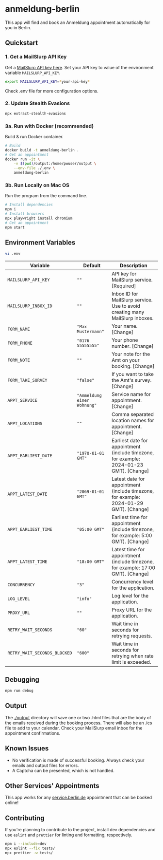 # anmeldung-berlin

This app will find and book an Anmeldung appointment automatically for you in Berlin.

## Quickstart

### 1. Get a MailSlurp API Key

Get a [MailSlurp API key here](https://app.mailslurp.com/sign-up/). Set your API key to value of the environment variable `MAILSLURP_API_KEY`.

```bash
export MAILSLURP_API_KEY=*your-api-key*
```

Check .env file for more configuration options.

### 2. Update Stealth Evasions

```bash
npx extract-stealth-evasions
```

### 3a. Run with Docker (recommended)

Build & run Docker container.

```bash
# Build
docker build -t anmeldung-berlin .
# Get an appointment
docker run -it \
    -v $(pwd)/output:/home/pwuser/output \
    --env-file ./.env \
    anmeldung-berlin
```

### 3b. Run Locally on Mac OS

Run the program from the command line.

```bash
# Install dependencies
npm i
# Install browsers
npx playwright install chromium
# Get an appointment
npm start
```

## Environment Variables

```bash
vi .env
```

Variable | Default | Description
---------|----------|---------
 `MAILSLURP_API_KEY` | `""` | API key for MailSlurp service. [Required]
 `MAILSLURP_INBOX_ID` | `""` | Inbox ID for MailSlurp service. Use to avoid creating many MailSlurp inboxes.
 `FORM_NAME` | `"Max Mustermann"` | Your name. [Change]
 `FORM_PHONE` | `"0176 55555555"` | Your phone number. [Change]
 `FORM_NOTE` | `""` | Your note for the Amt on your booking. [Change]
 `FORM_TAKE_SURVEY` | `"false"` | If you want to take the Amt's survey. [Change]
 `APPT_SERVICE` | `"Anmeldung einer Wohnung"` | Service name for appointment. [Change]
 `APPT_LOCATIONS` | `""` | Comma separated location names for appointment. [Change]
 `APPT_EARLIEST_DATE` | `"1970-01-01 GMT"` | Earliest date for appointment (include timezone, for example: 2024-01-23 GMT). [Change]
 `APPT_LATEST_DATE` | `"2069-01-01 GMT"` | Latest date for appointment (include timezone, for example: 2024-01-29 GMT). [Change]
 `APPT_EARLIEST_TIME` | `"05:00 GMT"` | Earliest time for appointment (include timezone, for example: 5:00 GMT). [Change]
 `APPT_LATEST_TIME` | `"18:00 GMT"` | Latest time for appointment (include timezone, for example: 17:00 GMT). [Change]
 `CONCURRENCY` | `"3"` | Concurrency level for the application.
 `LOG_LEVEL` | `"info"` | Log level for the application.
 `PROXY_URL` | `""` | Proxy URL for the application.
 `RETRY_WAIT_SECONDS` | `"60"` | Wait time in seconds for retrying requests.
 `RETRY_WAIT_SECONDS_BLOCKED` | `"600"` | Wait time in seconds for retrying when rate limit is exceeded.

## Debugging

```bash
npm run debug
```

## Output

The [./output](./output) directory will save one or two .html files that are the body of the emails received during the booking process. There will also be an .ics file to add to your calendar. Check your MailSlurp email inbox for the appointment confirmations.

## Known Issues

- No verification is made of successful booking. Always check your emails and output files for errors.
- A Captcha can be presented, which is not handled.

## Other Services' Appointments

This app works for any [service.berlin.de](https://service.berlin.de) appointment that can be booked online!

## Contributing

If you're planning to contribute to the project, install dev dependencies and use `eslint` and `prettier` for linting and formatting, respectively.

```bash
npm i --include=dev
npx eslint --fix tests/
npx prettier -w tests/
```

